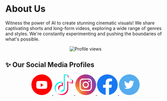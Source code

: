 # About Us
Witness the power of AI to create stunning cinematic visuals! We share captivating shorts and long-form videos, exploring a wide range of genres and styles. We're constantly experimenting and pushing the boundaries of what's possible. 

<p align="center">
  <img src="https://komarev.com/ghpvc/?username=phlogix&style=for-the-badge" alt="Profile views" />
</p>

## ✨ Our Social Media Profiles
<p align="center">
	<a href="http://youtube.com/@Phlogix" target="_blank">
		<img src="https://raw.githubusercontent.com/Phlogix/Social-Icons/main/SVG/Colorful/Youtube.svg" alt="YouTube" width="65" height="65">
	</a>
    <a href="https://www.tiktok.com/@phlogix" target="_blank">
	    <img src="https://raw.githubusercontent.com/Phlogix/Social-Icons/main/SVG/Colorful/Tik Tok.svg" alt="TikTok" width="65" height="65">
	</a>
    <a href="https://www.instagram.com/phlogix" target="_blank">
	    <img src="https://raw.githubusercontent.com/Phlogix/Social-Icons/main/SVG/Colorful/Instagram.svg" alt="Instagram" width="65" height="65">
	</a>
	<a href="https://www.facebook.com/Phlogix" target="_blank">
	    <img src="https://raw.githubusercontent.com/Phlogix/Social-Icons/main/SVG/Colorful/Facebook.svg" alt="Facebook" width="65" height="65">
	</a>
	<a href="https://x.com/phlogix" target="_blank">
	    <img src="https://raw.githubusercontent.com/Phlogix/Social-Icons/main/SVG/Colorful/Twitter.svg" alt="X" width="65" height="65">
	</a>
</p>


